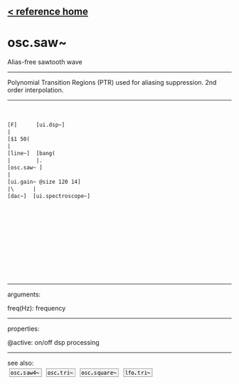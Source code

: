 [< reference home](ceammc_lib.html)
---

# osc.saw~


Alias-free sawtooth wave

---

Polynomial Transition Regions (PTR) used for aliasing suppression. 2nd order
            interpolation.<br>


---


```


[F]      [ui.dsp~]
|
[$1 50(
|
[line~]  [bang(
|        |.
[osc.saw~ ]
|
[ui.gain~ @size 120 14]
|\      |
[dac~]  [ui.spectroscope~]










            
```

---
arguments:

freq(Hz): frequency<br>

---
properties:

@active: on/off dsp
            processing<br>

---
see also:<br>
[![osc.saw4~](img/object_osc.saw4~.png)](osc.saw4~.html)
[![osc.tri~](img/object_osc.tri~.png)](osc.tri~.html)
[![osc.square~](img/object_osc.square~.png)](osc.square~.html)
[![lfo.tri~](img/object_lfo.tri~.png)](lfo.tri~.html)
